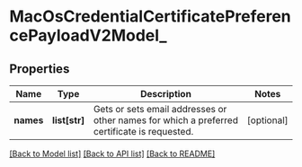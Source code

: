 # MacOsCredentialCertificatePreferencePayloadV2Model_

## Properties
Name | Type | Description | Notes
------------ | ------------- | ------------- | -------------
**names** | **list[str]** | Gets or sets email addresses or other names for which a preferred certificate is requested. | [optional] 

[[Back to Model list]](../README.md#documentation-for-models) [[Back to API list]](../README.md#documentation-for-api-endpoints) [[Back to README]](../README.md)


